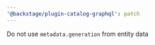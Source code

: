 ```yaml
---
'@backstage/plugin-catalog-graphql': patch
---
```


Do not use `metadata.generation` from entity data
